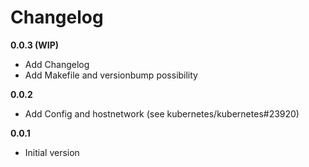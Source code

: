 # Changelog

**0.0.3 (WIP)**
- Add Changelog
- Add Makefile and versionbump possibility

**0.0.2**
- Add Config and hostnetwork (see kubernetes/kubernetes#23920)

**0.0.1**
- Initial version
